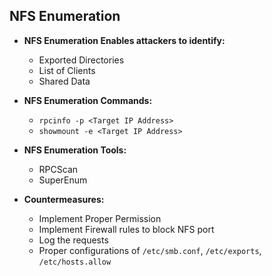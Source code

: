 ## NFS Enumeration

- **NFS Enumeration Enables attackers to identify:**
  - Exported Directories
  - List of Clients
  - Shared Data

- **NFS Enumeration Commands:**
  - `rpcinfo -p <Target IP Address>`
  - `showmount -e <Target IP Address>`

- **NFS Enumeration Tools:**
  - RPCScan
  - SuperEnum

- **Countermeasures:**
  - Implement Proper Permission
  - Implement Firewall rules to block NFS port
  - Log the requests
  - Proper configurations of `/etc/smb.conf`, `/etc/exports`, `/etc/hosts.allow`
